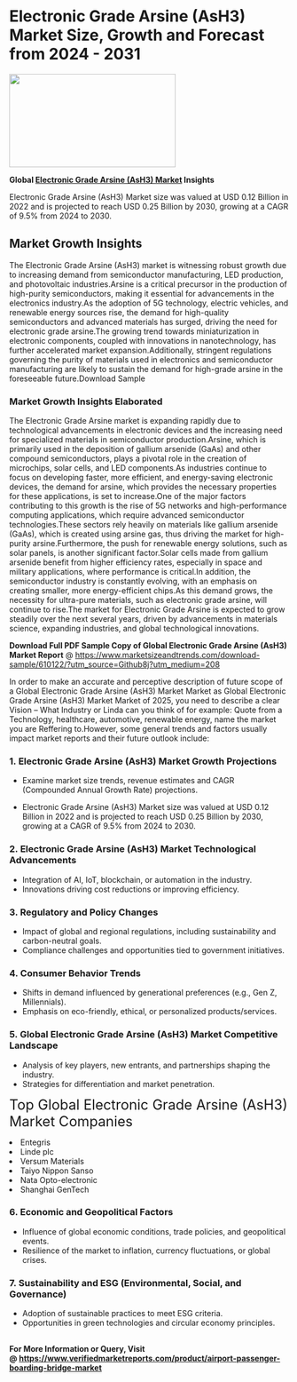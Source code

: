 <H1>Electronic Grade Arsine (AsH3) Market Size, Growth and Forecast from 2024 - 2031</H1><img class="aligncenter size-medium wp-image-584254" src="https://thirdeyenews.in/wp-content/uploads/2024/09/Global-Market-Research-300x168.jpeg" alt="" width="300" height="168" /><p><strong>Global&nbsp;<a href="https://www.marketsizeandtrends.com/download-sample/610122/?utm_source=Github8j?utm_medium=208">Electronic Grade Arsine (AsH3) Market</a> Insights</strong></p><p>Electronic Grade Arsine (AsH3) Market size was valued at USD 0.12 Billion in 2022 and is projected to reach USD 0.25 Billion by 2030, growing at a CAGR of 9.5% from 2024 to 2030.</p><p><h2>Market Growth Insights</h2> The Electronic Grade Arsine (AsH3) market is witnessing robust growth due to increasing demand from semiconductor manufacturing, LED production, and photovoltaic industries.Arsine is a critical precursor in the production of high-purity semiconductors, making it essential for advancements in the electronics industry.As the adoption of 5G technology, electric vehicles, and renewable energy sources rise, the demand for high-quality semiconductors and advanced materials has surged, driving the need for electronic grade arsine.The growing trend towards miniaturization in electronic components, coupled with innovations in nanotechnology, has further accelerated market expansion.Additionally, stringent regulations governing the purity of materials used in electronics and semiconductor manufacturing are likely to sustain the demand for high-grade arsine in the foreseeable future.Download Sample <h3>Market Growth Insights Elaborated</h3> The Electronic Grade Arsine market is expanding rapidly due to technological advancements in electronic devices and the increasing need for specialized materials in semiconductor production.Arsine, which is primarily used in the deposition of gallium arsenide (GaAs) and other compound semiconductors, plays a pivotal role in the creation of microchips, solar cells, and LED components.As industries continue to focus on developing faster, more efficient, and energy-saving electronic devices, the demand for arsine, which provides the necessary properties for these applications, is set to increase.One of the major factors contributing to this growth is the rise of 5G networks and high-performance computing applications, which require advanced semiconductor technologies.These sectors rely heavily on materials like gallium arsenide (GaAs), which is created using arsine gas, thus driving the market for high-purity arsine.Furthermore, the push for renewable energy solutions, such as solar panels, is another significant factor.Solar cells made from gallium arsenide benefit from higher efficiency rates, especially in space and military applications, where performance is critical.In addition, the semiconductor industry is constantly evolving, with an emphasis on creating smaller, more energy-efficient chips.As this demand grows, the necessity for ultra-pure materials, such as electronic grade arsine, will continue to rise.The market for Electronic Grade Arsine is expected to grow steadily over the next several years, driven by advancements in materials science, expanding industries, and global technological innovations.</p><p><span class=""><strong>Download Full PDF Sample Copy of Global Electronic Grade Arsine (AsH3) Market Report</strong> @ <a href="https://www.marketsizeandtrends.com/download-sample/610122/?utm_source=Github8j?utm_medium=208" target="_blank">https://www.marketsizeandtrends.com/download-sample/610122/?utm_source=Github8j?utm_medium=208</a></span></p><p>In order to make an accurate and perceptive description of future scope of a Global&nbsp;Electronic Grade Arsine (AsH3) Market Market as Global&nbsp;Electronic Grade Arsine (AsH3) Market Market of 2025, you need to describe a clear Vision &ndash; What Industry or Linda can you think of for example: Quote from a Technology, healthcare, automotive, renewable energy, name the market you are Reffering to.However, some general trends and factors usually impact market reports and their future outlook include:</p><h3>1.&nbsp;<strong>Electronic Grade Arsine (AsH3) Market Growth Projections</strong></h3><ul><li>Examine market size trends, revenue estimates and CAGR (Compounded Annual Growth Rate) projections.</li><li><p>Electronic Grade Arsine (AsH3) Market size was valued at USD 0.12 Billion in 2022 and is projected to reach USD 0.25 Billion by 2030, growing at a CAGR of 9.5% from 2024 to 2030.</p></li></ul><h3>2.&nbsp;<strong>Electronic Grade Arsine (AsH3) Market Technological Advancements</strong></h3><ul><li>Integration of AI, IoT, blockchain, or automation in the industry.</li><li>Innovations driving cost reductions or improving efficiency.</li></ul><h3>3.&nbsp;<strong>Regulatory and Policy Changes</strong></h3><ul><li>Impact of global and regional regulations, including sustainability and carbon-neutral goals.</li><li>Compliance challenges and opportunities tied to government initiatives.</li></ul><h3>4.&nbsp;<strong>Consumer Behavior Trends</strong></h3><ul><li>Shifts in demand influenced by generational preferences (e.g., Gen Z, Millennials).</li><li>Emphasis on eco-friendly, ethical, or personalized products/services.</li></ul><h3>5.&nbsp;<strong>Global Electronic Grade Arsine (AsH3) Market Competitive Landscape</strong></h3><ul><li>Analysis of key players, new entrants, and partnerships shaping the industry.</li><li>Strategies for differentiation and market penetration.</li></ul><p data-pm-slice="1 1 []"><span style="color: inherit; font-family: inherit; font-size: 25px;">Top Global Electronic Grade Arsine (AsH3) Market Companies</span></p><div class="" data-test-id=""><p><li>Entegris</li><li> Linde plc</li><li> Versum Materials</li><li> Taiyo Nippon Sanso</li><li> Nata Opto-electronic</li><li> Shanghai GenTech</li></p></div><h3>6.&nbsp;<strong>Economic and Geopolitical Factors</strong></h3><ul><li>Influence of global economic conditions, trade policies, and geopolitical events.</li><li>Resilience of the market to inflation, currency fluctuations, or global crises.</li></ul><h3>7.&nbsp;<strong>Sustainability and ESG (Environmental, Social, and Governance)</strong></h3><ul><li>Adoption of sustainable practices to meet ESG criteria.</li><li>Opportunities in green technologies and circular economy principles.</li></ul><h2><strong style="font-size: 14px;">For More Information or Query, Visit @&nbsp;</strong><a style="background-color: #ffffff; font-size: 14px;" href="https://www.marketsizeandtrends.com/report/electronic-grade-arsine-ash3-market/" target="_blank">https://www.verifiedmarketreports.com/product/airport-passenger-boarding-bridge-market</a></h2>